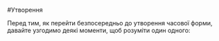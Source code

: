 #Утворення

Перед тим, як перейти безпосередньо до утворення часової форми, давайте узгодимо деякі моменти, щоб розуміти один одного:

